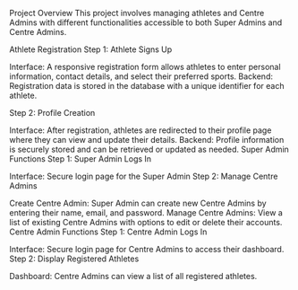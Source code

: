 Project Overview
This project involves managing athletes and Centre Admins with different functionalities accessible to both Super Admins and Centre Admins.

Athlete Registration
Step 1: Athlete Signs Up

Interface: A responsive registration form allows athletes to enter personal information, contact details, and select their preferred sports.
Backend: Registration data is stored in the database with a unique identifier for each athlete.

Step 2: Profile Creation


Interface: After registration, athletes are redirected to their profile page where they can view and update their details.
Backend: Profile information is securely stored and can be retrieved or updated as needed.
Super Admin Functions
Step 1: Super Admin Logs In

Interface: Secure login page for the Super Admin
Step 2: Manage Centre Admins

Create Centre Admin: Super Admin can create new Centre Admins by entering their name, email, and password.
Manage Centre Admins: View a list of existing Centre Admins with options to edit or delete their accounts.
Centre Admin Functions
Step 1: Centre Admin Logs In

Interface: Secure login page for Centre Admins to access their dashboard.
Step 2: Display Registered Athletes

Dashboard: Centre Admins can view a list of all registered athletes.
